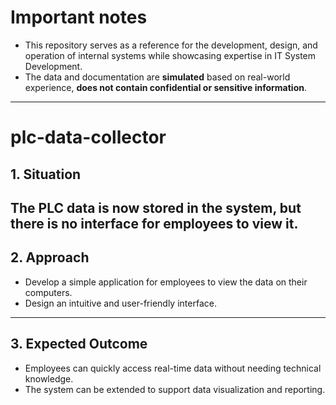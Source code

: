 # **Important notes**
- This repository serves as a reference for the development, design, and operation of internal systems while showcasing expertise in IT System Development.
- The data and documentation are **simulated** based on real-world experience,
**does not contain confidential or sensitive information**.
---

# plc-data-collector

## 1. Situation
The PLC data is now stored in the system, but there is no interface for employees to view it.
---

## 2. Approach
- Develop a simple application for employees to view the data on their computers.
- Design an intuitive and user-friendly interface.

---

## 3. Expected Outcome
- Employees can quickly access real-time data without needing technical knowledge.
- The system can be extended to support data visualization and reporting.


